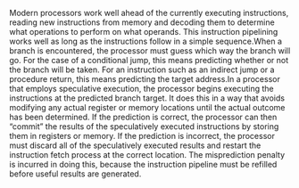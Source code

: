  Modern processors work well ahead of the currently executing instructions, reading new instructions from memory and decoding them to determine what operations to perform on what operands. This instruction pipelining works well as long as the instructions follow in a simple sequence.When a branch is encountered, the processor must guess which way the branch will go. For the case of a conditional jump, this means predicting whether or not the branch will be taken. For an instruction such as an indirect jump or a procedure return, this means predicting the target address.In a processor that employs speculative execution, the processor begins executing the instructions at the predicted branch target. It does this in a way that avoids modifying any actual register or memory locations until the actual outcome has been determined. If the prediction is correct, the processor can then “commit” the results of the speculatively executed instructions by storing them in registers or memory. If the prediction is incorrect, the processor must discard all of the speculatively executed results and restart the instruction fetch process at the correct location. The misprediction penalty is incurred in doing this, because the instruction pipeline must be refilled before useful results are generated. 
